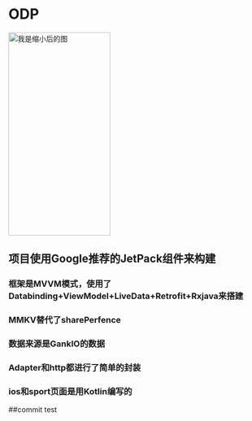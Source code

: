 # ODP


 
  <img src="https://github.com/SeaMyC/ODP/blob/master/images/home.gif" width="200" height="400" alt="我是缩小后的图"></img>
  
## 项目使用Google推荐的JetPack组件来构建

### 框架是MVVM模式，使用了Databinding+ViewModel+LiveData+Retrofit+Rxjava来搭建

### MMKV替代了sharePerfence

### 数据来源是GankIO的数据

### Adapter和http都进行了简单的封装

### ios和sport页面是用Kotlin编写的

##commit test
